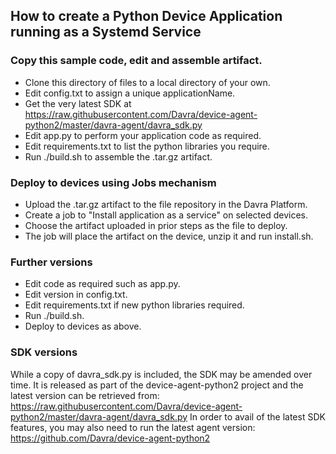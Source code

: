 ## How to create a Python Device Application running as a Systemd Service


### Copy this sample code, edit and assemble artifact.
- Clone this directory of files to a local directory of your own.
- Edit config.txt to assign a unique applicationName.
- Get the very latest SDK at https://raw.githubusercontent.com/Davra/device-agent-python2/master/davra-agent/davra_sdk.py
- Edit app.py to perform your application code as required.
- Edit requirements.txt to list the python libraries you require.
- Run ./build.sh to assemble the .tar.gz artifact.

### Deploy to devices using Jobs mechanism
- Upload the .tar.gz artifact to the file repository in the Davra Platform.
- Create a job to "Install application as a service" on selected devices.
- Choose the artifact uploaded in prior steps as the file to deploy.
- The job will place the artifact on the device, unzip it and run install.sh.

### Further versions
- Edit code as required such as app.py.
- Edit version in config.txt.
- Edit requirements.txt if new python libraries required.
- Run ./build.sh.
- Deploy to devices as above.

### SDK versions
While a copy of davra_sdk.py is included, the SDK may be amended over time. It is released
as part of the device-agent-python2 project and the latest version can be retrieved from:
https://raw.githubusercontent.com/Davra/device-agent-python2/master/davra-agent/davra_sdk.py
In order to avail of the latest SDK features, you may also need to run the latest agent version:
https://github.com/Davra/device-agent-python2

